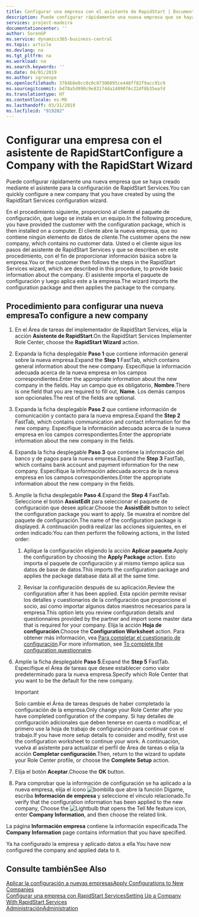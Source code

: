 ```yaml
---
title: Configurar una empresa con el asistente de RapidStart | Documentos de Microsoft
description: Puede configurar rápidamente una nueva empresa que se haya creado mediante el asistente para la configuración de RapidStart Services.
services: project-madeira
documentationcenter: ''
author: SorenGP
ms.service: dynamics365-business-central
ms.topic: article
ms.devlang: na
ms.tgt_pltfrm: na
ms.workload: na
ms.search.keywords: ''
ms.date: 04/01/2019
ms.author: sgroespe
ms.openlocfilehash: 3784b8e0cc0c0c07300895ce448ff82f9acc91c9
ms.sourcegitcommit: bd78a5d990c9e83174da1409076c22df8b35eafd
ms.translationtype: HT
ms.contentlocale: es-MX
ms.lasthandoff: 03/31/2019
ms.locfileid: "919282"
---
```

# <a name="configure-a-company-with-the-rapidstart-wizard"></a><span data-ttu-id="927e3-103">Configurar una empresa con el asistente de RapidStart</span><span class="sxs-lookup"><span data-stu-id="927e3-103">Configure a Company with the RapidStart Wizard</span></span>
<span data-ttu-id="927e3-104">Puede configurar rápidamente una nueva empresa que se haya creado mediante el asistente para la configuración de RapidStart Services.</span><span class="sxs-lookup"><span data-stu-id="927e3-104">You can quickly configure a new company that you have created by using the RapidStart Services configuration wizard.</span></span>

<span data-ttu-id="927e3-105">En el procedimiento siguiente, proporcionó al cliente el paquete de configuración, que luego se instala en un equipo.</span><span class="sxs-lookup"><span data-stu-id="927e3-105">In the following procedure, you have provided the customer with the configuration package, which is then installed on a computer.</span></span> <span data-ttu-id="927e3-106">El cliente abre la nueva empresa, que no contiene ningún elemento de datos de cliente.</span><span class="sxs-lookup"><span data-stu-id="927e3-106">The customer opens the new company, which contains no customer data.</span></span> <span data-ttu-id="927e3-107">Usted o el cliente sigue los pasos del asistente de RapidStart Services y que se describen en este procedimiento, con el fin de proporcionar información básica sobre la empresa.</span><span class="sxs-lookup"><span data-stu-id="927e3-107">You or the customer then follows the steps in the RapidStart Services wizard, which are described in this procedure, to provide basic information about the company.</span></span> <span data-ttu-id="927e3-108">El asistente importa el paquete de configuración y luego aplica este a la empresa.</span><span class="sxs-lookup"><span data-stu-id="927e3-108">The wizard imports the configuration package and then applies the package to the company.</span></span>  

## <a name="to-configure-a-new-company"></a><span data-ttu-id="927e3-109">Procedimiento para configurar una nueva empresa</span><span class="sxs-lookup"><span data-stu-id="927e3-109">To configure a new company</span></span>  
1. <span data-ttu-id="927e3-110">En el Área de tareas del implementador de RapidStart Services, elija la acción **Asistente de RapidStart**.</span><span class="sxs-lookup"><span data-stu-id="927e3-110">On the RapidStart Services Implementer Role Center, choose the **RapidStart Wizard** action.</span></span>  
2. <span data-ttu-id="927e3-111">Expanda la ficha desplegable **Paso 1** que contiene información general sobre la nueva empresa.</span><span class="sxs-lookup"><span data-stu-id="927e3-111">Expand the **Step 1** FastTab, which contains general information about the new company.</span></span> <span data-ttu-id="927e3-112">Especifique la información adecuada acerca de la nueva empresa en los campos correspondientes.</span><span class="sxs-lookup"><span data-stu-id="927e3-112">Enter the appropriate information about the new company in the fields.</span></span> <span data-ttu-id="927e3-113">Hay un campo que es obligatorio, **Nombre**.</span><span class="sxs-lookup"><span data-stu-id="927e3-113">There is one field that you are required to fill out, **Name**.</span></span> <span data-ttu-id="927e3-114">Los demás campos son opcionales.</span><span class="sxs-lookup"><span data-stu-id="927e3-114">The rest of the fields are optional.</span></span>  
3. <span data-ttu-id="927e3-115">Expanda la ficha desplegable **Paso 2** que contiene información de comunicación y contacto para la nueva empresa.</span><span class="sxs-lookup"><span data-stu-id="927e3-115">Expand the **Step 2** FastTab, which contains communication and contact information for the new company.</span></span> <span data-ttu-id="927e3-116">Especifique la información adecuada acerca de la nueva empresa en los campos correspondientes.</span><span class="sxs-lookup"><span data-stu-id="927e3-116">Enter the appropriate information about the new company in the fields.</span></span>
4. <span data-ttu-id="927e3-117">Expanda la ficha desplegable **Paso 3** que contiene la información del banco y de pagos para la nueva empresa.</span><span class="sxs-lookup"><span data-stu-id="927e3-117">Expand the **Step 3** FastTab, which contains bank account and payment information for the new company.</span></span> <span data-ttu-id="927e3-118">Especifique la información adecuada acerca de la nueva empresa en los campos correspondientes.</span><span class="sxs-lookup"><span data-stu-id="927e3-118">Enter the appropriate information about the new company in the fields.</span></span>  
5. <span data-ttu-id="927e3-119">Amplíe la ficha desplegable **Paso 4**.</span><span class="sxs-lookup"><span data-stu-id="927e3-119">Expand the **Step 4** FastTab.</span></span> <span data-ttu-id="927e3-120">Seleccione el botón **AssistEdit** para seleccionar el paquete de configuración que desee aplicar.</span><span class="sxs-lookup"><span data-stu-id="927e3-120">Choose the **AssistEdit** button to select the configuration package you want to apply.</span></span> <span data-ttu-id="927e3-121">Se muestra el nombre del paquete de configuración.</span><span class="sxs-lookup"><span data-stu-id="927e3-121">The name of the configuration package is displayed.</span></span> <span data-ttu-id="927e3-122">A continuación podrá realizar las acciones siguientes, en el orden indicado:</span><span class="sxs-lookup"><span data-stu-id="927e3-122">You can then perform the following actions, in the listed order:</span></span>  

    1. <span data-ttu-id="927e3-123">Aplique la configuración eligiendo la acción **Aplicar paquete**.</span><span class="sxs-lookup"><span data-stu-id="927e3-123">Apply the configuration by choosing the **Apply Package** action.</span></span> <span data-ttu-id="927e3-124">Esto importa el paquete de configuración y al mismo tiempo aplica sus datos de base de datos.</span><span class="sxs-lookup"><span data-stu-id="927e3-124">This imports the configuration package and applies the package database data all at the same time.</span></span>  

    2. <span data-ttu-id="927e3-125">Revisar la configuración después de su aplicación.</span><span class="sxs-lookup"><span data-stu-id="927e3-125">Review the configuration after it has been applied.</span></span> <span data-ttu-id="927e3-126">Esta opción permite revisar los detalles y cuestionarios de la configuración que proporcione el socio, así como importar algunos datos maestros necesarios para la empresa.</span><span class="sxs-lookup"><span data-stu-id="927e3-126">This option lets you review configuration details and questionnaires provided by the partner and import some master data that is required for your company.</span></span> <span data-ttu-id="927e3-127">Elija la acción **Hoja de configuración**.</span><span class="sxs-lookup"><span data-stu-id="927e3-127">Choose the **Configuration Worksheet** action.</span></span> <span data-ttu-id="927e3-128">Para obtener más información, vea [Para completar el cuestionario de configuración](admin-gather-customer-setup-values.md#to-complete-the-configuration-questionnaire).</span><span class="sxs-lookup"><span data-stu-id="927e3-128">For more information, see [To complete the configuration questionnaire](admin-gather-customer-setup-values.md#to-complete-the-configuration-questionnaire).</span></span>  

6. <span data-ttu-id="927e3-129">Amplíe la ficha desplegable **Paso 5**.</span><span class="sxs-lookup"><span data-stu-id="927e3-129">Expand the **Step 5** FastTab.</span></span> <span data-ttu-id="927e3-130">Especifique el Área de tareas que desee establecer como valor predeterminado para la nueva empresa.</span><span class="sxs-lookup"><span data-stu-id="927e3-130">Specify which Role Center that you want to be the default for the new company.</span></span>  

    > [!IMPORTANT]  
    >  <span data-ttu-id="927e3-131">Solo cambie el Área de tareas después de haber completado la configuración de la empresa.</span><span class="sxs-lookup"><span data-stu-id="927e3-131">Only change your Role Center after you have completed configuration of the company.</span></span> <span data-ttu-id="927e3-132">Si hay detalles de configuración adicionales que deben tenerse en cuenta o modificar, el primero use la hoja de trabajo de configuración para continuar con el trabajo.</span><span class="sxs-lookup"><span data-stu-id="927e3-132">If you have more setup details to consider and modify, first use the configuration worksheet to continue your work.</span></span> <span data-ttu-id="927e3-133">A continuación, vuelva al asistente para actualizar el perfil de Área de tareas o elija la acción **Completar configuración**.</span><span class="sxs-lookup"><span data-stu-id="927e3-133">Then, return to the wizard to update your Role Center profile, or choose the **Complete Setup** action.</span></span>

7. <span data-ttu-id="927e3-134">Elija el botón **Aceptar**.</span><span class="sxs-lookup"><span data-stu-id="927e3-134">Choose the **OK** button.</span></span>  
8. <span data-ttu-id="927e3-135">Para comprobar que la información de configuración se ha aplicado a la nueva empresa, elija el icono ![bombilla que abre la función Dígame](media/ui-search/search_small.png "Dígame que desea hacer"), escriba **Información de empresa** y seleccione el vínculo relacionado.</span><span class="sxs-lookup"><span data-stu-id="927e3-135">To verify that the configuration information has been applied to the new company, Choose the ![Lightbulb that opens the Tell Me feature](media/ui-search/search_small.png "Tell me what you want to do") icon, enter **Company Information**, and then choose the related link.</span></span>

<span data-ttu-id="927e3-136">La página **Información empresa** contiene la información especificada.</span><span class="sxs-lookup"><span data-stu-id="927e3-136">The **Company Information** page contains information that you have specified.</span></span>   

<span data-ttu-id="927e3-137">Ya ha configurado la empresa y aplicado datos a ella.</span><span class="sxs-lookup"><span data-stu-id="927e3-137">You have now configured the company and applied data to it.</span></span>  

## <a name="see-also"></a><span data-ttu-id="927e3-138">Consulte también</span><span class="sxs-lookup"><span data-stu-id="927e3-138">See Also</span></span>  
[<span data-ttu-id="927e3-139">Aplicar la configuración a nuevas empresas</span><span class="sxs-lookup"><span data-stu-id="927e3-139">Apply Configurations to New Companies</span></span>](admin-apply-configuration-to-new-companies.md)  
[<span data-ttu-id="927e3-140">Configurar una empresa con RapidStart Services</span><span class="sxs-lookup"><span data-stu-id="927e3-140">Setting Up a Company With RapidStart Services</span></span>](admin-set-up-a-company-with-rapidstart.md)  
[<span data-ttu-id="927e3-141">Administración</span><span class="sxs-lookup"><span data-stu-id="927e3-141">Administration</span></span>](admin-setup-and-administration.md)
